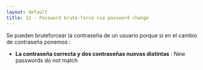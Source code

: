 ```yaml
---
layout: default
title: 12 - Password brute-force via password change
---
```

Se pueden bruteforcear la contraseña de un usuario porque si en el cambio de contraseña ponemos :
- **La contraseña correcta y dos contraseñas nuevas distintas** : New passwords do not match
